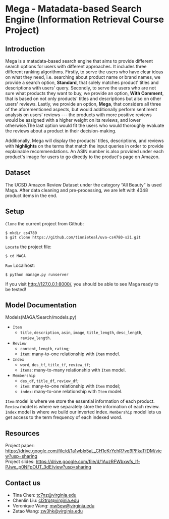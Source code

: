# Mega - Matadata-based Search Engine (Information Retrieval Course Project)


## Introduction
Mega is a matadata-based search engine that aims to provide different search options for users with different approaches. It includes three different ranking algorithms. Firstly, to serve the users who have clear ideas on what they need, i.e. searching about product name or brand names, we provide a search option, **Standard**, that solely matches product' titles and descriptions with users' query. Secondly, to serve the users who are not sure what products they want to buy, we provide an option, **With Comment**, that is based on not only products' titles and descriptions but also on other users' reviews. Lastly, we provide an option, **Mega**, that considers all three of the aforementioned aspects, but would additionally perform sentiment analysis on users' reviews --- the products with more positive reviews would be assigned with a higher weight on its reviews, and lower otherwise.The last option would fit the users who would thoroughly evaluate the reviews about a product in their decision-making. 


Additionally, Mega will display the products' titles, descriptions, and reviews with **highlights** on the terms that match the input queries in order to provide explainable recommendations. An ASIN number is also provided under each product's image for users to go directly to the product's page on Amazon. 

## Dataset
The UCSD Amazon Review Dataset under the category “All Beauty” is used Maga. After data cleaning and pre-processing, we are left with 4048 product items in the end. 

## Setup
`Clone` the current project from Github:

```
$ mkdir cs4780
$ git clone https://github.com/tinnieteal/uva-cs4780-s21.git
```
`Locate` the project file:
```
$ cd MAGA
```
`Run` Localhost:
```
$ python manage.py runserver
```
If you visit http://127.0.0.1:8000/, you should be able to see Maga ready to be tested!

## Model Documentation
Models(MAGA/Search/models.py)
- `Item`
   - `title`, `description`, `asin`, `image`, `title_length`, `desc_length`, `review_length`.
- `Review`
   - `content`, `length`, `rating`;
   - `item`: many-to-one relationship with `Item` model.
- `Index`
   - `word`, `des_tf`, `title_tf`, `review_tf`;
   - `items`: many-to-many relationship with `Item` model.
- `Membership`
   - `des_df`, `title_df`, `review_df`;
   - `item`: many-to-one relationship with `Item` model;
   - `index`: many-to-one relationship with `Item` model.

`Item` model is where we store the essential information of each product. `Review` model is where we separately store the information of each review. `Index` model is where we build our inverted index. `Membership` model lets us get access to the term frequency of each indexed word. 

## Resources
Project paper: https://drive.google.com/file/d/1a1wbIx5aL_CH1eKrYehR7vq9PFkaTfDM/view?usp=sharing <br/>
Project slides: https://drive.google.com/file/d/1AuzRFWbxwfs_If-PJwe_p0NFpOUT_3dE/view?usp=sharing
## Contact us
- Tina Chen: tc7nz@virginia.edu
- Chenlin Liu: cl2trg@virginia.edu
- Veronique Wang: mw5ew@virginia.edu
- Zetao Wang: zw3hk@virginia.edu








